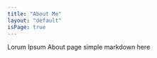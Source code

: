 ```yaml
---
title: "About Me"
layout: "default"
isPage: true
---
```


Lorum Ipsum About page
simple markdown here